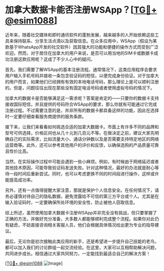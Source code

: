 # 加拿大数据卡能否注册WSApp？[[TG💪+ @esim1088](https://t.me/s/esim1088)]

近年来，随着社交媒体和即时通讯软件的蓬勃发展，越来越多的人开始依赖这些工具来保持联系、分享生活点滴以及获取信息。在众多应用中，WSApp（假设为某款基于WhatsApp开发的社交软件）因其强大的功能和便捷的操作方式而受到广泛欢迎。然而，对于居住在加拿大的用户来说，是否可以用当地的SIM卡或数据卡成功注册这款应用呢？这成了不少人心中的疑问。

首先，我们需要了解WSApp的基本注册流程。通常情况下，这类应用程序会要求用户输入手机号码并接收一条包含验证码的短信，以便完成身份验证。对于加拿大的用户而言，如果他们已经拥有有效的本地电话号码，那么理论上是可以顺利注册的。但是，问题往往出现在那些没有固定电话号码或者使用虚拟号码的情况下。

加拿大的数据卡是否能够满足这一需求呢？答案是肯定的——只要你的数据卡支持接收国际短信，并且提供的号码符合WSApp的要求，那么你就有可能通过它完成注册过程。不过需要注意的是，并非所有的数据卡都具备这样的功能，因此在选择时一定要仔细查看服务商提供的服务条款。

接下来，让我们来看看如何挑选合适的加拿大数据卡。市面上有许多不同的品牌和型号可供选择，价格区间也从几十元到几百元不等。在做决定之前，建议大家先明确自己的实际需求，比如流量大小、通话分钟数以及是否需要支持特定地区的网络运营商等。此外，还可以参考其他用户的评价和反馈，以确保选购的产品质量可靠且性价比高。

当然，在实际操作过程中可能会遇到一些小麻烦。例如，有时候由于网络延迟或者其他技术原因，可能导致验证码发送失败。针对这种情况，最好的办法就是耐心等待一段时间后重新尝试。同时，也可以考虑更换不同的时间段进行操作，这样或许能提高成功率。

另外，还有一点值得提醒大家注意，那就是保护个人信息安全。在任何情况下，请务必谨慎对待自己的隐私数据，避免泄露给不可信的第三方平台或个人。尤其是在输入验证码时，一定要确保所处环境的安全性，防止被他人窃取信息。

综上所述，虽然使用加拿大数据卡注册WSApp并非完全没有挑战，但只要掌握了正确的方法，并做好充分准备，大多数人都能够顺利完成整个流程。如果你对此仍有疑虑，不妨直接咨询相关客服人员，他们会根据具体情况给出更为专业的指导建议。

最后，无论你是初次接触此类应用的新手，还是希望进一步提升自己技能的老鸟，都可以加入我们的讨论群组一起交流经验。在这里，大家可以互相帮助解决问题，共同进步成长。相信通过大家共同努力，一定能找到最适合自己的解决方案！

[[TG💪+ @esim1088](https://t.me/s/esim1088) ![Image](https://i.postimg.cc/4NQfJmqS/Snipaste-2025-05-13-00-14-12.png)]